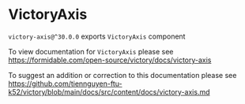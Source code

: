 # VictoryAxis

`victory-axis@^30.0.0` exports `VictoryAxis` component

To view documentation for `VictoryAxis` please see https://formidable.com/open-source/victory/docs/victory-axis

To suggest an addition or correction to this documentation please see https://github.com/tiennguyen-ftu-k52/victory/blob/main/docs/src/content/docs/victory-axis.md
